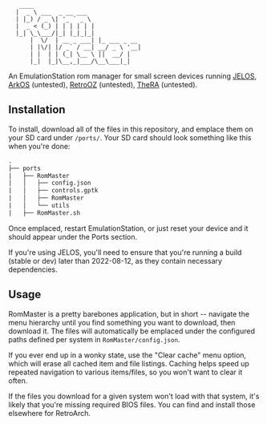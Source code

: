 ```
   ____                          
  |  _ \ ___  _ __ ___           
  | |_) / _ \| '_ ` _ \          
  |  _ < (_) | | | | | |         
  |_| \_\___/|_| |_|_|_|  
      |  \/  | __ _ ___| |_ ___ _ __ 
      | |\/| |/ _` / __| __/ _ \ '__|
      | |  | | (_| \__ \ ||  __/ |   
      |_|  |_|\__,_|___/\__\___|_| 
```      
An EmulationStation rom manager for small screen devices running [JELOS](https://github.com/JustEnoughLinuxOS/distribution), [ArkOS](https://github.com/christianhaitian/arkos) (untested), [RetroOZ](https://github.com/southoz/RetroOZ) (untested), [TheRA](https://techtoytinker.com/theretroarena) (untested).

## Installation
To install, download all of the files in this repository, and emplace them on your SD card under `/ports/`. Your SD card should look something like this when you're done:

```txt
.
├── ports
|   ├── RomMaster
|   │   ├── config.json
|   │   ├── controls.gptk
|   │   ├── RomMaster
|   │   └── utils
|   ├── RomMaster.sh
```

Once emplaced, restart EmulationStation, or just reset your device and it should appear under the Ports section.

If you're using JELOS, you'll need to ensure that you're running a build (stable or dev) later than 2022-08-12, as they contain necessary dependencies.

## Usage
RomMaster is a pretty barebones application, but in short -- navigate the menu hierarchy until you find something you want to download, then download it. The files will automatically be emplaced under the configured paths defined per system in `RomMaster/config.json`.

If you ever end up in a wonky state, use the "Clear cache" menu option, which will erase all cached item and file listings. Caching helps speed up repeated navigation to various items/files, so you won't want to clear it often.

If the files you download for a given system won't load with that system, it's likely that you're missing required BIOS files. You can find and install those elsewhere for RetroArch.
